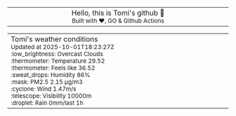 
<div align="center">
<table>
<tbody>
<td align="center">
<img width="2000" height="0"><br>
Hello, this is Tomi's github 👋<br>
<sup>Built with ❤️, GO & Github Actions</sup><br>
<img width="2000" height="0">
</td>
</tbody>
</table>
</div>
<table>
<tbody>
<td align="left">
<img width="2000" height="0"><br>
Tomi's weather conditions<br>
<sup>Updated at 2025-10-01T18:23:27Z</sup><br>
<sup>:low_brightness: Overcast Clouds</sup><br>
<sup>:thermometer: Temperature 29.52 </sup><br>
<sup>:thermometer: Feels like 36.52</sup><br>
<sup>:sweat_drops: Humidity 86%</sup><br>
<sup>:mask: PM2.5 2.15 μg/m3</sup><br>
<sup>:cyclone: Wind 1.47m/s </sup><br>
<sup>:telescope: Visibility 10000m </sup><br>
<sup>:droplet: Rain 0mm/last 1h </sup><br>
<img width="2000" height="0">
</td>
<td align="left">
<img width="2000" height="0"><br>
<br>
<img width="2000" height="0">
</td>
</tbody>
</table>
</div>
    